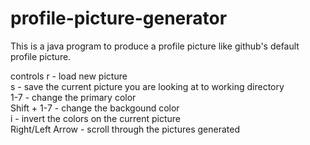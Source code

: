 # profile-picture-generator
This is a java program to produce a profile picture like github's default profile picture.

controls
r - load new picture <br>
s - save the current picture you are looking at to working directory <br>
1-7 - change the primary color <br>
Shift + 1-7 - change the backgound color <br>
i - invert the colors on the current picture <br>
Right/Left Arrow - scroll through the pictures generated <br>
